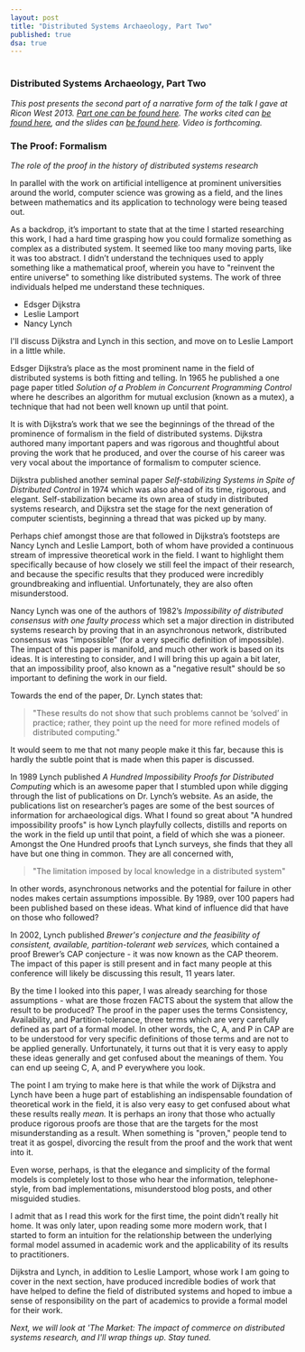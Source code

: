 ```yaml
---
layout: post
title: "Distributed Systems Archaeology, Part Two"
published: true
dsa: true
---
```

# 
# 
### Distributed Systems Archaeology, Part Two

*This post presents the second part of a narrative form of the talk I gave at Ricon West 2013. <a href="http://michaelrbernste.in/2013/11/19/distributed-systems-archaeology-part-one.html">Part one can be found here</a>. The works cited can <a href="http://michaelrbernste.in/2013/11/06/distributed-systems-archaeology-works-cited.html">be found here</a>, and the slides can <a href="https://speakerdeck.com/mrb/distributed-systems-archaeology">be found here</a>. Video is forthcoming.*

### The Proof: Formalism

*The role of the proof in the history of distributed systems research*

In parallel with the work on artificial intelligence at prominent universities around the world, computer science was growing as a field, and the lines between mathematics and its application to technology were being teased out.

As a backdrop, it’s important to state that at the time I started researching this work, I had a hard time grasping how you could formalize something as complex as a distributed system. It seemed like too many moving parts, like it was too abstract. I didn’t understand the techniques used to apply something like a mathematical proof, wherein you have to "reinvent the entire universe" to something like distributed systems. The work of three individuals helped me understand these techniques. 

* Edsger Dijkstra
* Leslie Lamport
* Nancy Lynch

I'll discuss Dijkstra and Lynch in this section, and move on to Leslie Lamport in a little while.

Edsger Dijkstra’s place as the most prominent name in the field of distributed systems is both fitting and telling. In 1965 he published a one page paper titled *Solution of a Problem in Concurrent Programming Control* where he describes an algorithm for mutual exclusion (known as a mutex), a technique that had not been well known up until that point.

It is with Dijkstra’s work that we see the beginnings of the thread of the prominence of formalism in the field of distributed systems. Dijkstra authored many important papers and was rigorous and thoughtful about proving the work that he produced, and over the course of his career was very vocal about the importance of formalism to computer science.

Dijkstra published another seminal paper *Self-stabilizing Systems in Spite of Distributed Control* in 1974 which was also ahead of its time, rigorous, and elegant. Self-stabilization became its own area of study in distributed systems research, and Dijkstra set the stage for the next generation of computer scientists, beginning a thread that was picked up by many.

Perhaps chief amongst those are that followed in Dijkstra’s footsteps are Nancy Lynch and Leslie Lamport, both of whom have provided a continuous stream of impressive theoretical work in the field. I want to highlight them specifically because of how closely we still feel the impact of their research, and because the specific results that they produced were incredibly groundbreaking and influential. Unfortunately, they are also often misunderstood.

Nancy Lynch was one of the authors of 1982’s *Impossibility of distributed consensus with one faulty process* which set a major direction in distributed systems research by proving that in an asynchronous network, distributed consensus was "impossible" (for a very specific definition of impossible). The impact of this paper is manifold, and much other work is based on its ideas. It is interesting to consider, and I will bring this up again a bit later, that an impossibility proof, also known as a "negative result" should be so important to defining the work in our field.

Towards the end of the paper, Dr. Lynch states that:

> "These results do not show that such problems cannot be ‘solved’ in practice; rather, they point up the need for more refined models of distributed computing."

It would seem to me that not many people make it this far, because this is hardly the subtle point that is made when this paper is discussed.

In 1989 Lynch published *A Hundred Impossibility Proofs for Distributed Computing* which is an awesome paper that I stumbled upon while digging through the list of publications on Dr. Lynch’s website. As an aside, the publications list on researcher’s pages are some of the best sources of information for archaeological digs. What I found so great about "A hundred impossibility proofs" is how Lynch playfully collects, distills and reports on the work in the field up until that point, a field of which she was a pioneer. Amongst the One Hundred proofs that Lynch surveys, she finds that they all have but one thing in common. They are all concerned with,

> "The limitation imposed by local knowledge in a distributed system"

In other words, asynchronous networks and the potential for failure in other nodes makes certain assumptions impossible. By 1989, over 100 papers had been published based on these ideas. What kind of influence did that have on those who followed?

In 2002, Lynch published *Brewer's conjecture and the feasibility of consistent, available, partition-tolerant web services,* which contained a proof Brewer’s CAP conjecture - it was now known as the CAP theorem. The impact of this paper is still present and in fact many people at this conference will likely be discussing this result, 11 years later. 

By the time I looked into this paper, I was already searching for those assumptions - what are those frozen FACTS about the system that allow the result to be produced? The proof in the paper uses the terms Consistency, Availability, and Partition-tolerance, three terms which are very carefully defined as part of a formal model. In other words, the C, A, and P in CAP are to be understood for very specific definitions of those terms and are not to be applied generally. Unfortunately, it turns out that it is very easy to apply these ideas generally and get confused about the meanings of them. You can end up seeing C, A, and P everywhere you look.

The point I am trying to make here is that while the work of Dijkstra and Lynch have been a huge part of establishing an indispensable foundation of theoretical work in the field, it is also very easy to get confused about what these results really *mean.* It is perhaps an irony that those who actually produce rigorous proofs are those that are the targets for the most misunderstanding as a result. When something is "proven," people tend to treat it as gospel, divorcing the result from the proof and the work that went into it.

Even worse, perhaps, is that the elegance and simplicity of the formal models is completely lost to those who hear the information, telephone-style, from bad implementations, misunderstood blog posts, and other misguided studies.

I admit that as I read this work for the first time, the point didn’t really hit home. It was only later, upon reading some more modern work, that I started to form an intuition for the relationship between the underlying formal model assumed in academic work and the applicability of its results to practitioners.

Dijkstra and Lynch, in addition to Leslie Lamport, whose work I am going to cover in the next section, have produced incredible bodies of work that have helped to define the field of distributed systems and hoped to imbue a sense of responsibility on the part of academics to provide a formal model for their work.

*Next, we will look at 'The Market: The impact of commerce on distributed systems research, and I'll wrap things up. Stay tuned.*


